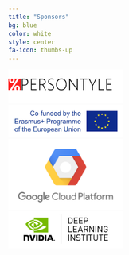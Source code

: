 ```yaml
---
title: "Sponsors"
bg: blue
color: white
style: center
fa-icon: thumbs-up
---
```



<a href="http://www.persontyle.com/"><img src="img/logos/persontyle675x200.png" alt="Persontyle" style="width: 230px;"/>
<br>
<a href="https://ec.europa.eu/programmes/erasmus-plus/node_en"><img src="img/logos/erasmus700x200.jpg" alt="Erasmus" style="width: 230px;"/>
<br>
<a href="https://cloud.google.com/edu/"><img src="img/logos/googlecloud486x300.png" alt="GC" style="width: 230px;"/>
<br>
<a href="https://www.nvidia.com/en-us/deep-learning-ai/education/"><img src="img/logos/nvidiadli-300x98.png" alt="Nvidia" style="width: 230px;"/>
